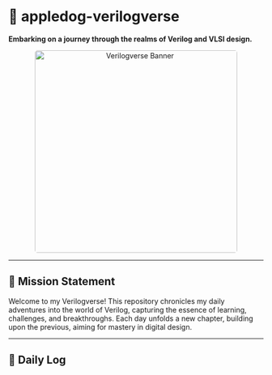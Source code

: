 # 🌌 appledog-verilogverse

**Embarking on a journey through the realms of Verilog and VLSI design.**

<p align="center">
  <img src="https://github.com/user-attachments/assets/d903d4b3-0e69-4444-9175-c9b7ab1b5350" 
       alt="Verilogverse Banner" 
       width="400" 
       style="border-radius: 5px; display: block; margin: auto;" />
</p>

---

## 🚀 Mission Statement

Welcome to my Verilogverse! This repository chronicles my daily adventures into the world of Verilog, capturing the essence of learning, challenges, and breakthroughs. Each day unfolds a new chapter, building upon the previous, aiming for mastery in digital design.

---

## 📅 Daily Log
